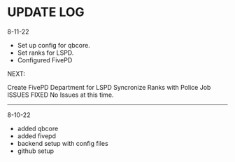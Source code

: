 # UPDATE LOG

8-11-22

- Set up config for qbcore.
- Set ranks for LSPD.
- Configured FivePD

NEXT:

Create FivePD Department for LSPD
Syncronize Ranks with Police Job
ISSUES FIXED
No Issues at this time.
************************************
8-10-22
- added qbcore
- added fivepd
- backend setup with config files
- github setup
